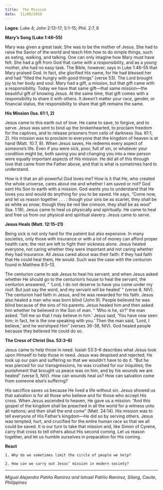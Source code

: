```yaml
---
title:  The Mission
date:  11/08/2019
---
```


**Logos**: Luke 4; John 2:13–17; 5:1–15; Phil. 2:7, 8

**Mary’s Song (Luke 1:46–55)**

Mary was given a great task: She was to be the mother of Jesus. She had to raise the Savior of the world and teach Him how to do simple things, such as eating, walking, and talking. One can only imagine how Mary must have felt. She had a gift from God that came with a responsibility, and as a young mother, she had no easy task. The Bible, however, says in Luke 1:46–55 that Mary praised God. In fact, she glorified His name, for He had blessed her and had “filled the hungry with good things” (verse 53). The Lord brought joy to her body and soul. Mary had a gift, a mission, but that gift came with a responsibility. Today we have that same gift—that same mission—the beautiful gift of knowing Jesus. At the same time, that gift comes with a responsibility to share it with others. It doesn’t matter your race, gender, or financial status, the responsibility to share that gift remains the same.

**His Mission (Isa. 61:1, 2)**

Jesus came to this earth out of love. He came to save, to forgive, and to serve. Jesus was sent to bind up the brokenhearted, to proclaim freedom for the captives, and to release prisoners from cells of darkness (Isa. 61:1, 2). His mission was to proclaim to everyone that the kingdom of heaven is at hand (Matt. 10:7, 8). When Jesus saves, He redeems every aspect of someone’s life. Even if you were sick, poor, full of sin, or whatever your condition might be, both saving you and changing you into a new person were equally important aspects of His mission. He did all of this through love that came from the Father above, and that is what is sometimes hard to understand.

How is it that an all-powerful God loves me? How is it that He, who created the whole universe, cares about me and whether I am saved or not? God sent His Son to earth with a mission. God wants you to understand that He loves you and would do anything for you to be saved. He says, “Come now, and let us reason together . . . : though your sins be as scarlet, they shall be as white as snow; though they be red like crimson, they shall be as wool” (Isa. 1:18). Jesus came to heal us physically and spiritually. He came to heal and free us from our physical and spiritual slavery. Jesus came to serve.

**Jesus Heals (Matt. 12:15–21)**

Being sick is not only hard for the patient but also expensive. In many societies, only those with insurance or with a lot of money can afford proper health care; the rest are left to fight their sickness alone. Jesus healed everyone, not caring whether they were important and not caring whether they had insurance. All Jesus cared about was their faith: if they had faith that He could heal them, He would. Such was the case with the centurion found in Matthew 8:5–13.

The centurion came to ask Jesus to heal his servant, and when Jesus asked whether He should go to the centurion’s house to heal the servant, the centurion answered, “ ‘Lord, I do not deserve to have you come under my roof. But just say the word, and my servant will be healed’ ” (verse 8, NIV). The centurion had faith in Jesus, and he was rewarded for his faith. Jesus also healed a man who was born blind (John 9). People believed he was blind because of the sins of his parents. Jesus healed him and then asked him whether he believed in the Son of man. “ ‘Who is he, sir?’ the man asked. ‘Tell me so that I may believe in him.’ Jesus said, ‘You have now seen him; in fact, he is the one speaking with you.’ Then the man said, ‘Lord, I believe,’ and he worshiped Him” (verses 36–38, NIV). God healed people because they believed He could do so.

**The Cross of Christ (Isa. 53:3–6)**

Jesus came to help those in need. Isaiah 53:3–6 describes what Jesus took upon Himself to help those in need. Jesus was despised and rejected; He took up our pain and suffering so that we wouldn’t have to do it. “But he was pierced for our transgressions, he was crushed for our iniquities; the punishment that brought us peace was on him, and by his wounds we are healed” (verse 5, NIV). How can wounds heal us? How can salvation come from someone else’s suffering?

His sacrifice saves us because He lived a life without sin. Jesus showed us that salvation is for all those who believe and for those who accept His cross. When Jesus ascended to heaven, He gave us a mission: “And this gospel of the kingdom shall be preached in all the world for a witness unto all nations; and then shall the end come” (Matt. 24:14). His mission was to tell everyone of His Father’s kingdom—He did so by serving others. Jesus was tempted, hurt, and crucified for the entire human race so that we all could be saved. It is our turn to take that mission and, like Simon of Cyrene, carry that cross to tell others about His second coming. Let us reason together, and let us humble ourselves in preparation for His coming.

**React**

`1. Why do we sometimes limit the circle of people we help?`

`2. How can we carry out Jesus’ mission in modern society?`

---

_Miguel Alejandro Patiño Ramirez and Ismael Patiño Ramirez, Silang, Cavite, Philippines_